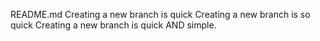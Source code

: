 README.md
Creating a new branch is quick
Creating a new branch is so quick
Creating a new branch is quick AND simple.